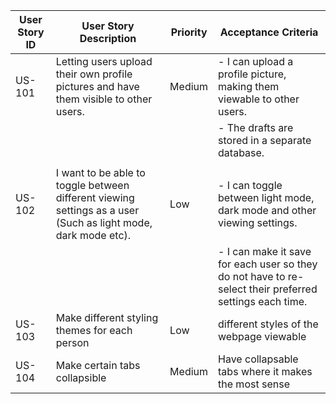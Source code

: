 | User Story ID | User Story Description                      | Priority | Acceptance Criteria                                                   |
|---------------|---------------------------------------------|----------|------------------------------------------------------------------------|
| US-101        | Letting users upload their own profile pictures and have them visible to other users.                            | Medium     | - I can upload a profile picture, making them viewable to other users.  |
|               |  |          | - The drafts are stored in a separate database.                      |
|               |  |   |                                                                 |
| US-102        | I want to be able to toggle between different viewing settings as a user (Such as light mode, dark mode etc).                                  | Low     | - I can toggle between light mode, dark mode and other viewing settings.                   |
|               | |          | - I can make it save for each user so they do not have to re-select their preferred settings each time.  |
| US-103        | Make different styling themes for each person | Low | different styles of the webpage viewable |
| US-104        | Make certain tabs collapsible | Medium | Have collapsable tabs where it makes the most sense |
